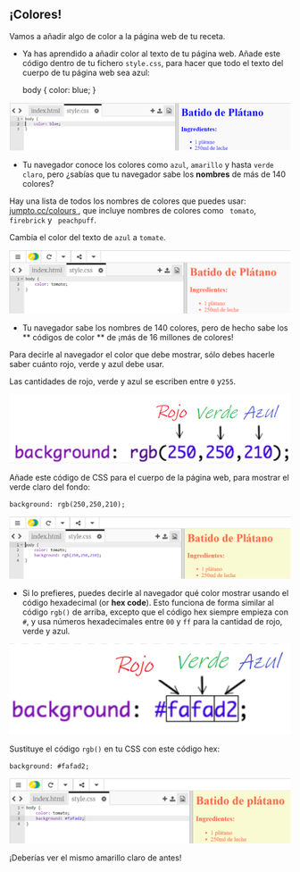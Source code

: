 ## ¡Colores!

Vamos a añadir algo de color a la página web de tu receta.

+ Ya has aprendido a añadir color al texto de tu página web. Añade este código dentro de tu fichero `style.css`, para hacer que todo el texto del cuerpo de tu página web sea azul:

    body {
        color: blue;
    }
    

![captura de pantalla](images/recipe-blue.png)

+ Tu navegador conoce los colores como `azul`, `amarillo` y hasta `verde claro`, pero ¿sabías que tu navegador sabe los **nombres** de más de 140 colores?

Hay una lista de todos los nombres de colores que puedes usar: [ jumpto.cc/colours ](http://jumpto.cc/colours), que incluye nombres de colores como ` tomato`, ` firebrick ` y ` peachpuff`.

Cambia el color del texto de `azul` a `tomate`.

![captura de pantalla](images/recipe-tomato.png)

+ Tu navegador sabe los nombres de 140 colores, pero de hecho sabe los ** códigos de color ** de ¡más de 16 millones de colores!

Para decirle al navegador el color que debe mostrar, sólo debes hacerle saber cuánto rojo, verde y azul debe usar.

Las cantidades de rojo, verde y azul se escriben entre `0` y`255`.

![captura de pantalla](images/recipe-rgb-img.png)

Añade este código de CSS para el cuerpo de la página web, para mostrar el verde claro del fondo:

    background: rgb(250,250,210);
    

![captura de pantalla](images/recipe-rgb.png)

+ Si lo prefieres, puedes decirle al navegador qué color mostrar usando el código hexadecimal (or **hex code**). Esto funciona de forma similar al código `rgb()` de arriba, excepto que el código hex siempre empieza con `#`, y usa números hexadecimales entre `00` y `ff` para la cantidad de rojo, verde y azul.

![captura de pantalla](images/recipe-hex-img.png)

Sustituye el código `rgb()` en tu CSS con este código hex:

    background: #fafad2;
    

![captura de pantalla](images/recipe-hex.png)

¡Deberías ver el mismo amarillo claro de antes!